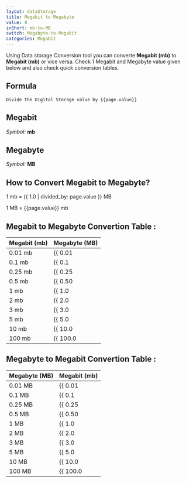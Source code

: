 ```yaml
---
layout: dataStorage
title: Megabit to Megabyte
value: 8
inShort: mb-to-MB
switch: Megabyte-to-Megabit
categories: Megabit
---
```


Using Data storage Conversion tool you can converte **Megabit (mb)** to **Megabit (mb)** or vice versa. Check 1 Megabit and Megabyte value given below and also check quick conversion tables.

## Formula
`Divide the Digital Storage value by {{page.value}}`

## Megabit
*Symbol:* **mb**

## Megabyte
*Symbol:* **MB**

## How to Convert Megabit to Megabyte?

1 mb = {{ 1.0 | divided_by: page.value }} MB

1 MB = {{page.value}} mb


## Megabit to Megabyte Convertion Table :

| Megabit (mb) | Megabyte (MB) |
| ---- | ---- |
| 0.01 mb | {{ 0.01 | divided_by: page.value }} MB |
| 0.1 mb | {{ 0.1 | divided_by: page.value }} MB |
| 0.25 mb | {{ 0.25 | divided_by: page.value }} MB |
| 0.5 mb | {{ 0.50 | divided_by: page.value }} MB |
| 1 mb | {{ 1.0 | divided_by: page.value }} MB |
| 2 mb | {{ 2.0 | divided_by: page.value }} MB |
| 3 mb | {{ 3.0 | divided_by: page.value }} MB |
| 5 mb | {{ 5.0 | divided_by: page.value }} MB |
| 10 mb | {{ 10.0 | divided_by: page.value }} MB |
| 100 mb | {{ 100.0 | divided_by: page.value }} MB |

## Megabyte to Megabit Convertion Table :

| Megabyte (MB) | Megabit (mb) |
| ---- | ---- |
| 0.01 MB | {{ 0.01 | times: page.value }} mb |
| 0.1 MB | {{ 0.1 | times: page.value }} mb |
| 0.25 MB | {{ 0.25 | times: page.value }} mb |
| 0.5 MB | {{ 0.50 | times: page.value }} mb |
| 1 MB | {{ 1.0 | times: page.value }} mb |
| 2 MB | {{ 2.0 | times: page.value }} mb |
| 3 MB | {{ 3.0 | times: page.value }} mb |
| 5 MB | {{ 5.0 | times: page.value }} mb |
| 10 MB | {{ 10.0 | times: page.value }} mb |
| 100 MB | {{ 100.0 | times: page.value }} mb |


<script>
document.getElementById('selectInput')[6].selected = true
document.getElementById('selectOutput')[8].selected = true
</script>
